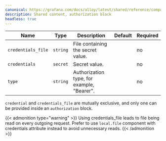 ```yaml
---
canonical: https://grafana.com/docs/alloy/latest/shared/reference/components/authorization-block/
description: Shared content, authorization block
headless: true
---
```


| Name               | Type     | Description                                | Default | Required |
| ------------------ | -------- | ------------------------------------------ | ------- | -------- |
| `credentials_file` | `string` | File containing the secret value.          |         | no       |
| `credentials`      | `secret` | Secret value.                              |         | no       |
| `type`             | `string` | Authorization type, for example, "Bearer". |         | no       |

`credential` and `credentials_file` are mutually exclusive, and only one can be provided inside an `authorization` block.

{{< admonition type="warning" >}}
Using credentials_file leads to file being read on every outgoing request. Prefer to use `local.file` component
with credentials attribute instead to avoid unnecessary reads.
{{< /admonition >}}
